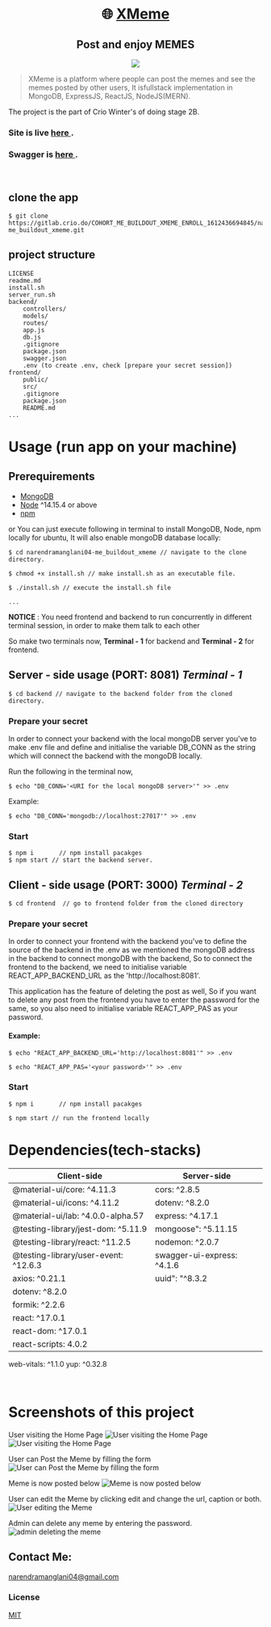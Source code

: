 <h1 align="center">
🌐 <a href = "https://xmeme-ishuu7.netlify.app/">XMeme</a>
</h1>
<h2 align ="center">Post and enjoy MEMES</h2>

<p align="center">
   <a href="https://github.com/amazingandyyy/mern/blob/master/LICENSE">
      <img src="https://img.shields.io/badge/License-MIT-green.svg" />
   </a>
</p>

> XMeme is a platform where people can post the memes and see the memes posted by other users, It isfullstack implementation in MongoDB, ExpressJS, ReactJS, NodeJS(MERN).

The project is the part of Crio Winter's of doing stage 2B.

### Site is live <a href = "https://xmeme-ishuu7.netlify.app/"> here </a>.

### Swagger is <a href = "https://xmeme-ishuu7.herokuapp.com/swagger-ui"> here </a>.
<br />


## clone the app
```terminal
$ git clone https://gitlab.crio.do/COHORT_ME_BUILDOUT_XMEME_ENROLL_1612436694845/narendramanglani04-me_buildout_xmeme.git
```

## project structure
```terminal
LICENSE
readme.md
install.sh
server_run.sh
backend/
    controllers/
    models/
    routes/
    app.js
    db.js
    .gitignore
    package.json
    swagger.json
    .env (to create .env, check [prepare your secret session])
frontend/
    public/
    src/
    .gitignore
    package.json
    README.md
...
```

# Usage (run app on your machine)

## Prerequirements
- [MongoDB](https://gist.github.com/nrollr/9f523ae17ecdbb50311980503409aeb3)
- [Node](https://nodejs.org/en/download/) ^14.15.4 or above
- [npm](https://nodejs.org/en/download/package-manager/)

or You can just execute following in terminal to install MongoDB, Node, npm locally for ubuntu, It will also enable mongoDB database locally:
```terminal
$ cd narendramanglani04-me_buildout_xmeme // navigate to the clone directory.

$ chmod +x install.sh // make install.sh as an executable file.

$ ./install.sh // execute the install.sh file

...
```

__NOTICE__ : You need frontend and backend to run concurrently in different terminal session, in order to make them talk to each other


So make two terminals now, __Terminal - 1__ for backend and __Terminal - 2__ for frontend.

## Server - side usage (PORT: 8081) *Terminal - 1*
```terminal
$ cd backend // navigate to the backend folder from the cloned directory.
```

### Prepare your secret
In order to connect your backend with the local mongoDB server you've to make .env file and define and initialise the variable DB_CONN as the string which will connect the backend with the mongoDB locally.

Run the following in the terminal now,


```terminal
$ echo "DB_CONN='<URI for the local mongoDB server>'" >> .env
```

Example:
```terminal
$ echo "DB_CONN='mongodb://localhost:27017'" >> .env
```

### Start

```terminal
$ npm i       // npm install pacakges
$ npm start // start the backend server.
```

## Client - side usage (PORT: 3000) _Terminal - 2_
```terminal
$ cd frontend  // go to frontend folder from the cloned directory
```
### Prepare your secret
In order to connect your frontend with the backend you've to define the source of the backend in the .env as we mentioned the mongoDB address in the backend to connect mongoDB with the backend, So to connect the frontend to the backend, we need to initialise variable REACT_APP_BACKEND_URL as the 'http://localhost:8081'.

This application has the feature of deleting the post as well, So if you want to delete any post from the frontend you have to enter the password for the same, so you also need to initialise variable REACT_APP_PAS as your password.

#### Example:
```terminal
$ echo "REACT_APP_BACKEND_URL='http://localhost:8081'" >> .env

$ echo "REACT_APP_PAS='<your password>'" >> .env
```


### Start
```
$ npm i       // npm install pacakges

$ npm start // run the frontend locally
```

# Dependencies(tech-stacks)
Client-side | Server-side
--- | ---
@material-ui/core: ^4.11.3 | cors: ^2.8.5
@material-ui/icons: ^4.11.2|dotenv: ^8.2.0
@material-ui/lab: ^4.0.0-alpha.57 | express: ^4.17.1
@testing-library/jest-dom: ^5.11.9 | mongoose": ^5.11.15
@testing-library/react: ^11.2.5 | nodemon: ^2.0.7
@testing-library/user-event: ^12.6.3 | swagger-ui-express: ^4.1.6
axios: ^0.21.1 | uuid": "^8.3.2
dotenv: ^8.2.0 | 
formik: ^2.2.6 | 
react: ^17.0.1 | 
react-dom: ^17.0.1 | 
react-scripts: 4.0.2 |
web-vitals: ^1.1.0
yup: ^0.32.8

<br />

# Screenshots of this project

User visiting the Home Page
![User visiting the Home Page](https://imgur.com/WZz9BJv.png)
![User visiting the Home Page](https://imgur.com/g2x0PLi.png)

User can Post the Meme by filling the form
![User can Post the Meme by filling the form](https://imgur.com/FzFY8Qa.png)

Meme is now posted below
![Meme is now posted below](https://imgur.com/WPZUjTc.png)

User can edit the Meme by clicking edit and change the url, caption or both.
![User editing the Meme](https://imgur.com/Lw8UTr8.png)

Admin can delete any meme by entering the password.
![admin deleting the meme](https://i.imgur.com/My3JB7h.png)


## Contact Me: 
narendramanglani04@gmail.com 


### License
[MIT](https://gitlab.crio.do/COHORT_ME_BUILDOUT_XMEME_ENROLL_1612436694845/narendramanglani04-me_buildout_xmeme/-/blob/master/LICENSE)